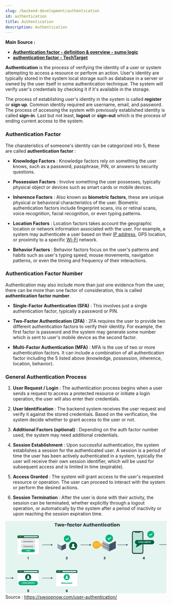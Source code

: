 ```yaml
---
slug: /backend-development/authentication
id: authentication
title: Authentication
description: Authentication
---
```


**Main Source :**

- **[Authentication factor - definition & overview - sumo logic](https://www.sumologic.com/glossary/authentication-factor/)**
- **[authentication factor - TechTarget](https://www.techtarget.com/searchsecurity/definition/authentication-factor)**

**Authentication** is the process of verifying the identity of a user or system attempting to access a resource or perform an action. User's identity are typically stored in the system local storage such as database in a server or owned by the user itself in some authentication technique. The system will verify user's credentials by checking it if it's available in the storage.

The process of establishing user's identity in the system is called **register** or **sign up**. Common identity required are username, email, and password. The process of accessing the system with previously established identity is called **sign-in**. Last but not least, **logout** or **sign-out** which is the process of ending current access to the system.

### Authentication Factor

The charateristics of someone's identity can be categorized into 5, these are called **authentication factor** :

- **Knowledge Factors** : Knowledge factors rely on something the user knows, such as a password, passphrase, PIN, or answers to security questions.

- **Possession Factors** : Involve something the user possesses, typically physical object or devices such as smart cards or mobile devices.

- **Inherence Factors** : Also known as **biometric factors**, these are unique physical or behavioral characteristics of the user. Biometric authentication factors include fingerprint scans, iris or retinal scans, voice recognition, facial recognition, or even typing patterns.

- **Location Factors** : Location factors takes account the geographic location or network information associated with the user. For example, a system may authenticate a user based on their [IP address](/computer-networking/ip-address), GPS location, or proximity to a specific [Wi-Fi](/computer-networking/wi-fi) network.

- **Behavior Factors** : Behavior factors focus on the user's patterns and habits such as user's typing speed, mouse movements, navigation patterns, or even the timing and frequency of their interactions.

### Authentication Factor Number

Authentication may also include more than just one evidence from the user, there can be more than one factor of consideration, this is called **authentication factor number**.

- **Single-Factor Authentication (SFA)** : This involves just a single authentication factor, typically a password or PIN.

- **Two-Factor Authentication (2FA)** : 2FA requires the user to provide two different authentication factors to verify their identity. For example, the first factor is password and the system may generate some number which is sent to user's mobile device as the second factor.

- **Multi-Factor Authentication (MFA)** : MFA is the use of two or more authentication factors. It can include a combination of all authentication factor including the 5 listed above (knowledge, possession, inherence, location, behavior).

### General Authentication Process

1. **User Request / Login** : The authentication process begins when a user sends a request to access a protected resource or initiate a login operation, the user will also enter their credentials.

2. **User Identification** : The backend system receives the user request and verify it against the stored credentials. Based on the verification, the system decide whether to grant access to the user or not.

3. **Additional Factors (optional)** : Depending on the auth factor number used, the system may need additional credentials.

4. **Session Establishment** : Upon successful authentication, the system establishes a session for the authenticated user. A session is a period of time the user has been actively authenticated in a system, typically the user will receive their own session identifier, which will be used for subsequent access and is limited in time (expirable).

5. **Access Granted** : The system will grant access to the user's requested resource or operation. The user can proceed to interact with the system or perform the desired actions.

6. **Session Termination** : After the user is done with their activity, the session can be terminated, whether explicitly through a logout operation, or automatically by the system after a period of inactivity or upon reaching the session expiration time.

![Example of an authentication process](./auth-example.png)  
Source : https://swoopnow.com/user-authentication/
